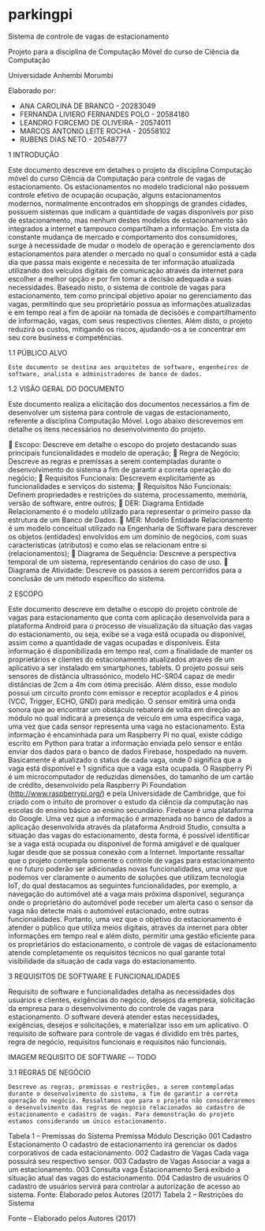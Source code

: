 # parkingpi
Sistema de controle de vagas de estacionamento

Projeto para a disciplina de Computação Móvel do curso de Ciência da Computação 

Universidade Anhembi Morumbi

Elaborado por:

 - ANA CAROLINA DE BRANCO - 20283049
 - FERNANDA LIVIERO FERNANDES POLO - 20584180
 - LEANDRO FORCEMO DE OLIVEIRA - 20574011
 - MARCOS ANTONIO LEITE ROCHA - 20558102
 - RUBENS DIAS NETO - 20548777

1 INTRODUÇÃO

Este documento descreve em detalhes o projeto da disciplina Computação móvel do curso Ciência da Computação para controle de vagas de estacionamento. Os estacionamentos no modelo tradicional não possuem controle efetivo de ocupação ocupação, alguns estacionamentos modernos, normalmente encontrados em shoppings de grandes cidades, possuem sistemas que indicam a quantidade de vagas disponíveis por piso de estacionamento, mas nenhum destes modelos de estacionamento são integrados a internet e tampouco compartilham a informação. Em vista da constante mudança de mercado e comportamento dos consumidores, surge à necessidade de mudar o modelo de operação e gerenciamento dos estacionamentos para atender o mercado no qual o consumidor está a cada dia que passa mais exigente e necessita de ter informação atualizada utilizando dos veículos digitais de comunicação através da internet para escolher a melhor opção e por fim tomar a decisão adequada a suas necessidades. Baseado nisto, o sistema de controle de vagas para estacionamento, tem como principal objetivo apoiar no gerenciamento das vagas, permitindo que seu proprietário possua as informações atualizadas e em tempo real a fim de apoiar na tomada de decisões e compartilhamento de informação, vagas, com seus respectivos clientes. Além disto, o projeto reduzirá os custos, mitigando os riscos, ajudando-os a se concentrar em seu core business e competências.

1.1 PÚBLICO ALVO

	Este documento se destina aos arquitetos de software, engenheiros de software, analista e administradores de banco de dados.

1.2 VISÃO GERAL DO DOCUMENTO

Este documento realiza a elicitação dos documentos necessários a fim de desenvolver um sistema para controle de vagas de estacionamento, referente a disciplina Computação Móvel. Logo abaixo descrevemos em detalhe os itens necessários no desenvolvimento do projeto.

	Escopo: Descreve em detalhe o escopo do projeto destacando suas principais funcionalidades e modelo de operação;
	Regra de Negócio: Descreve as regras e premissas a serem contempladas durante o desenvolvimento do sistema a fim de garantir a correta operação do negócio;
	Requisitos Funcionais: Descrevem explicitamente as funcionalidades e serviços do sistema;
	Requisitos Não Funcionais: Definem propriedades e restrições do sistema, processamento, memória, versão de software, entre outros;
	DER: Diagrama Entidade Relacionamento é o modelo utilizado para representar o primeiro passo da estrutura de um Banco de Dados.
	MER: Modelo Entidade Relacionamento é um modelo conceitual utilizado na Engenharia de Software para descrever os objetos (entidades) envolvidos em um domínio de negócios, com suas características (atributos) e como elas se relacionam entre si (relacionamentos);
	Diagrama de Sequência: Descreve a perspectiva temporal de um sistema, representando cenários do caso de uso.
	Diagrama de Atividade: Descreve os passos a serem percorridos para a conclusão de um método específico do sistema.


2 ESCOPO

Este documento descreve em detalhe o escopo do projeto controle de vagas para estacionamento que conta com aplicação desenvolvida para a plataforma Android para o processo de visualização da situação das vagas do estacionamento, ou seja, exibe se a vaga está ocupada ou disponível, assim como a quantidade de vagas ocupadas e disponíveis. Esta informação é disponibilizada em tempo real, com a finalidade de manter os proprietários e clientes do estacionamento atualizados através de um aplicativo a ser instalado em smartphones, tablets. 
O projeto possui seis sensores de distância ultrassónico, modelo HC-SR04 capaz de medir distâncias de 2cm a 4m com ótima precisão. Além disso, esse modulo possui um circuito pronto com emissor e receptor acoplados e 4 pinos (VCC, Trigger, ECHO, GND) para medição. O sensor emitirá uma onda sonora que ao encontrar um obstáculo rebaterá de volta em direção ao módulo no qual indicará a presença de veiculo em uma especifica vaga, uma vez que cada sensor representa uma vaga no estacionamento.
Esta informação é encaminhada para um Raspberry Pi no qual, existe código escrito em Python para tratar a informação enviada pelo sensor e então enviar dos dados para o banco de dados Firebase, hospedado na nuvem. Basicamente é atualizado o status de cada vaga, onde 0 significa que a vaga está disponível e 1 significa que a vaga esta ocupada. 
O Raspberry Pi é um microcomputador de reduzidas dimensões, do tamanho de um cartão de crédito, desenvolvido pela Raspberry Pi Foundation (http://www.raspberrypi.org/) e pela Universidade de Cambridge, que foi criado com o intuito de promover o estudo da ciência da computação nas escolas do ensino básico ao ensino secundário. Firebase é uma plataforma do Google.
Uma vez que a informação é armazenada no banco de dados a aplicação desenvolvida através da plataforma Android Studio, consulta a situação das vagas do estacionamento, desta forma, é possível identificar se a vaga está ocupada ou disponível de forma amigável e de qualquer lugar desde que se possua conexão com a Internet.
Importante ressaltar que o projeto contempla somente o controle de vagas para estacionamento e no futuro poderão ser adicionadas novas funcionalidades, uma vez que podemos ver claramente o aumento de soluções que utilizam tecnologia IoT, do qual destacamos as seguintes funcionalidades, por exemplo, a navegação do automóvel até a vaga mais próxima disponível, segurança onde o proprietário do automóvel pode receber um alerta caso o sensor da vaga não detecte mais o automóvel estacionado, entre outras funcionalidades. 
Portanto, uma vez que o objetivo do estacionamento é atender o público que utiliza meios digitais, através da internet para obter informações em tempo real e além disto, permitir uma gestão eficiente para os proprietários do estacionamento, o controle de vagas de estacionamento atende completamente os requisitos técnicos no qual garante total visibilidade da situação de cada vaga do estacionamento.



3 REQUISITOS DE SOFTWARE E FUNCIONALIDADES

Requisito de software e funcionalidades detalha as necessidades dos usuários e clientes, exigências do negócio, desejos da empresa, solicitação da empresa para o desenvolvimento do controle de vagas para estacionamento. O software deverá atender estas necessidades, exigências, desejos e solicitações, e materializar isso em um aplicativo. O requisito de software para controle de vagas é dividido em três partes, regra de negócio, requisitos funcionais e requisitos não funcionais.

IMAGEM REQUISITO DE SOFTWARE  -- TODO

3.1 REGRAS DE NEGÓCIO

	Descreve as regras, premissas e restrições, a serem contempladas durante o desenvolvimento do sistema, a fim de garantir a correta operação do negócio. Ressaltamos que para o projeto não consideraremos o desenvolvimento das regras de negócio relacionados ao cadastro de estacionamento e cadastro de vagas. Para demonstração do projeto estamos considerando um único estacionamento.
Tabela 1 – Premissas do Sistema
Premissa	Módulo	Descrição
001	Cadastro Estacionamento	O cadastro de estacionamento irá gerenciar os dados corporativos de cada estacionamento. 
002	Cadastro de Vagas	Cada vaga possuirá seu respectivo sensor.
003	Cadastro de Vagas	Associar a vaga a um estacionamento.
003	Consulta vaga Estacionamento	Será exibido a situação atual das vagas do estacionamento.
004	Cadastro de usuários	O cadastro de usuários servirá para controlar a autorização de acesso ao sistema.
Fonte: Elaborado pelos Autores (2017)
Tabela 2 – Restrições do Sistema
 
Fonte – Elaborado pelos Autores (2017)
